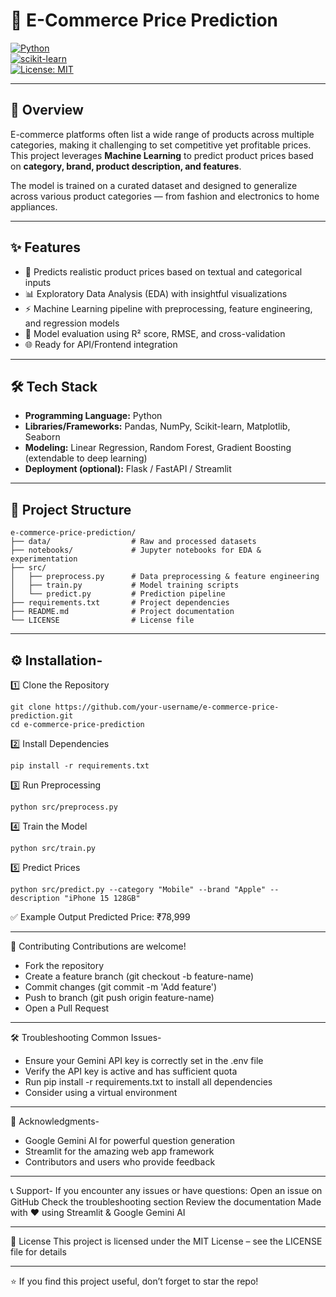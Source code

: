 # 🛒 E-Commerce Price Prediction

[![Python](https://img.shields.io/badge/Python-3.8%2B-blue)](https://www.python.org/)  
[![scikit-learn](https://img.shields.io/badge/ML-ScikitLearn-orange)](https://scikit-learn.org/)  
[![License: MIT](https://img.shields.io/badge/License-MIT-green.svg)](LICENSE)

---

## 📌 Overview
E-commerce platforms often list a wide range of products across multiple categories, making it challenging to set competitive yet profitable prices.  
This project leverages **Machine Learning** to predict product prices based on **category, brand, product description, and features**.  

The model is trained on a curated dataset and designed to generalize across various product categories — from fashion and electronics to home appliances.

---

## ✨ Features
- 🔮 Predicts realistic product prices based on textual and categorical inputs  
- 📊 Exploratory Data Analysis (EDA) with insightful visualizations  
- ⚡ Machine Learning pipeline with preprocessing, feature engineering, and regression models  
- 🧪 Model evaluation using R² score, RMSE, and cross-validation  
- 🌐 Ready for API/Frontend integration  

---

## 🛠️ Tech Stack
- **Programming Language:** Python  
- **Libraries/Frameworks:** Pandas, NumPy, Scikit-learn, Matplotlib, Seaborn  
- **Modeling:** Linear Regression, Random Forest, Gradient Boosting (extendable to deep learning)  
- **Deployment (optional):** Flask / FastAPI / Streamlit  

---

## 📂 Project Structure

    e-commerce-price-prediction/
    ├── data/                  # Raw and processed datasets
    ├── notebooks/             # Jupyter notebooks for EDA & experimentation
    ├── src/                   
    │   ├── preprocess.py      # Data preprocessing & feature engineering
    │   ├── train.py           # Model training scripts
    │   └── predict.py         # Prediction pipeline
    ├── requirements.txt       # Project dependencies
    ├── README.md              # Project documentation
    └── LICENSE                # License file

---

## ⚙️ Installation-
1️⃣ Clone the Repository

    git clone https://github.com/your-username/e-commerce-price-prediction.git
    cd e-commerce-price-prediction

2️⃣ Install Dependencies

    pip install -r requirements.txt

3️⃣ Run Preprocessing

    python src/preprocess.py

4️⃣ Train the Model

    python src/train.py

5️⃣ Predict Prices
    
    python src/predict.py --category "Mobile" --brand "Apple" --description "iPhone 15 128GB"

✅ Example Output
Predicted Price: ₹78,999

---

🤝 Contributing
Contributions are welcome!
- Fork the repository
- Create a feature branch (git checkout -b feature-name)
- Commit changes (git commit -m 'Add feature')
- Push to branch (git push origin feature-name)
- Open a Pull Request

---

🛠️ Troubleshooting
Common Issues-
- Ensure your Gemini API key is correctly set in the .env file
- Verify the API key is active and has sufficient quota
- Run pip install -r requirements.txt to install all dependencies
- Consider using a virtual environment

---

🌟 Acknowledgments-

- Google Gemini AI for powerful question generation
- Streamlit for the amazing web app framework
- Contributors and users who provide feedback

---

📞 Support-
If you encounter any issues or have questions:
Open an issue on GitHub
Check the troubleshooting section
Review the documentation
Made with ❤️ using Streamlit & Google Gemini AI

---

📝 License
This project is licensed under the MIT License – see the LICENSE file for details

---

⭐ If you find this project useful, don’t forget to star the repo!
